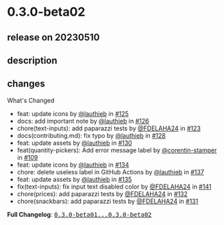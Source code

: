 # 0.3.0-beta02

## release on 20230510
## description
## changes
What's Changed

* feat: update icons by <a class="user-mention notranslate" data-hovercard-type="user" data-hovercard-url="/users/lauthieb/hovercard" data-octo-click="hovercard-link-click" data-octo-dimensions="link_type:self" href="https://github.com/lauthieb">@lauthieb</a> in <a class="issue-link js-issue-link" data-error-text="Failed to load title" data-id="1632823159" data-permission-text="Title is private" data-url="https://github.com/Decathlon/vitamin-compose/issues/125" data-hovercard-type="pull_request" data-hovercard-url="/Decathlon/vitamin-compose/pull/125/hovercard" href="https://github.com/Decathlon/vitamin-compose/pull/125">#125</a>
* docs: add important note by <a class="user-mention notranslate" data-hovercard-type="user" data-hovercard-url="/users/lauthieb/hovercard" data-octo-click="hovercard-link-click" data-octo-dimensions="link_type:self" href="https://github.com/lauthieb">@lauthieb</a> in <a class="issue-link js-issue-link" data-error-text="Failed to load title" data-id="1635858506" data-permission-text="Title is private" data-url="https://github.com/Decathlon/vitamin-compose/issues/126" data-hovercard-type="pull_request" data-hovercard-url="/Decathlon/vitamin-compose/pull/126/hovercard" href="https://github.com/Decathlon/vitamin-compose/pull/126">#126</a>
* chore(text-inputs): add paparazzi tests by <a class="user-mention notranslate" data-hovercard-type="user" data-hovercard-url="/users/FDELAHA24/hovercard" data-octo-click="hovercard-link-click" data-octo-dimensions="link_type:self" href="https://github.com/FDELAHA24">@FDELAHA24</a> in <a class="issue-link js-issue-link" data-error-text="Failed to load title" data-id="1619209714" data-permission-text="Title is private" data-url="https://github.com/Decathlon/vitamin-compose/issues/123" data-hovercard-type="pull_request" data-hovercard-url="/Decathlon/vitamin-compose/pull/123/hovercard" href="https://github.com/Decathlon/vitamin-compose/pull/123">#123</a>
* docs(contributing.md): fix typo by <a class="user-mention notranslate" data-hovercard-type="user" data-hovercard-url="/users/lauthieb/hovercard" data-octo-click="hovercard-link-click" data-octo-dimensions="link_type:self" href="https://github.com/lauthieb">@lauthieb</a> in <a class="issue-link js-issue-link" data-error-text="Failed to load title" data-id="1655653628" data-permission-text="Title is private" data-url="https://github.com/Decathlon/vitamin-compose/issues/128" data-hovercard-type="pull_request" data-hovercard-url="/Decathlon/vitamin-compose/pull/128/hovercard" href="https://github.com/Decathlon/vitamin-compose/pull/128">#128</a>
* feat: update assets by <a class="user-mention notranslate" data-hovercard-type="user" data-hovercard-url="/users/lauthieb/hovercard" data-octo-click="hovercard-link-click" data-octo-dimensions="link_type:self" href="https://github.com/lauthieb">@lauthieb</a> in <a class="issue-link js-issue-link" data-error-text="Failed to load title" data-id="1657357707" data-permission-text="Title is private" data-url="https://github.com/Decathlon/vitamin-compose/issues/130" data-hovercard-type="pull_request" data-hovercard-url="/Decathlon/vitamin-compose/pull/130/hovercard" href="https://github.com/Decathlon/vitamin-compose/pull/130">#130</a>
* feat(quantity-pickers): Add error message label by <a class="user-mention notranslate" data-hovercard-type="user" data-hovercard-url="/users/corentin-stamper/hovercard" data-octo-click="hovercard-link-click" data-octo-dimensions="link_type:self" href="https://github.com/corentin-stamper">@corentin-stamper</a> in <a class="issue-link js-issue-link" data-error-text="Failed to load title" data-id="1578196492" data-permission-text="Title is private" data-url="https://github.com/Decathlon/vitamin-compose/issues/109" data-hovercard-type="pull_request" data-hovercard-url="/Decathlon/vitamin-compose/pull/109/hovercard" href="https://github.com/Decathlon/vitamin-compose/pull/109">#109</a>
* feat: update icons by <a class="user-mention notranslate" data-hovercard-type="user" data-hovercard-url="/users/lauthieb/hovercard" data-octo-click="hovercard-link-click" data-octo-dimensions="link_type:self" href="https://github.com/lauthieb">@lauthieb</a> in <a class="issue-link js-issue-link" data-error-text="Failed to load title" data-id="1668290749" data-permission-text="Title is private" data-url="https://github.com/Decathlon/vitamin-compose/issues/134" data-hovercard-type="pull_request" data-hovercard-url="/Decathlon/vitamin-compose/pull/134/hovercard" href="https://github.com/Decathlon/vitamin-compose/pull/134">#134</a>
* chore: delete useless label in GitHub Actions by <a class="user-mention notranslate" data-hovercard-type="user" data-hovercard-url="/users/lauthieb/hovercard" data-octo-click="hovercard-link-click" data-octo-dimensions="link_type:self" href="https://github.com/lauthieb">@lauthieb</a> in <a class="issue-link js-issue-link" data-error-text="Failed to load title" data-id="1674308340" data-permission-text="Title is private" data-url="https://github.com/Decathlon/vitamin-compose/issues/137" data-hovercard-type="pull_request" data-hovercard-url="/Decathlon/vitamin-compose/pull/137/hovercard" href="https://github.com/Decathlon/vitamin-compose/pull/137">#137</a>
* feat: update assets by <a class="user-mention notranslate" data-hovercard-type="user" data-hovercard-url="/users/lauthieb/hovercard" data-octo-click="hovercard-link-click" data-octo-dimensions="link_type:self" href="https://github.com/lauthieb">@lauthieb</a> in <a class="issue-link js-issue-link" data-error-text="Failed to load title" data-id="1673381168" data-permission-text="Title is private" data-url="https://github.com/Decathlon/vitamin-compose/issues/135" data-hovercard-type="pull_request" data-hovercard-url="/Decathlon/vitamin-compose/pull/135/hovercard" href="https://github.com/Decathlon/vitamin-compose/pull/135">#135</a>
* fix(text-inputs): fix input text disabled color by <a class="user-mention notranslate" data-hovercard-type="user" data-hovercard-url="/users/FDELAHA24/hovercard" data-octo-click="hovercard-link-click" data-octo-dimensions="link_type:self" href="https://github.com/FDELAHA24">@FDELAHA24</a> in <a class="issue-link js-issue-link" data-error-text="Failed to load title" data-id="1676106340" data-permission-text="Title is private" data-url="https://github.com/Decathlon/vitamin-compose/issues/141" data-hovercard-type="pull_request" data-hovercard-url="/Decathlon/vitamin-compose/pull/141/hovercard" href="https://github.com/Decathlon/vitamin-compose/pull/141">#141</a>
* chore(prices): add paparazzi tests by <a class="user-mention notranslate" data-hovercard-type="user" data-hovercard-url="/users/FDELAHA24/hovercard" data-octo-click="hovercard-link-click" data-octo-dimensions="link_type:self" href="https://github.com/FDELAHA24">@FDELAHA24</a> in <a class="issue-link js-issue-link" data-error-text="Failed to load title" data-id="1658787215" data-permission-text="Title is private" data-url="https://github.com/Decathlon/vitamin-compose/issues/132" data-hovercard-type="pull_request" data-hovercard-url="/Decathlon/vitamin-compose/pull/132/hovercard" href="https://github.com/Decathlon/vitamin-compose/pull/132">#132</a>
* chore(snackbars): add paparazzi tests by <a class="user-mention notranslate" data-hovercard-type="user" data-hovercard-url="/users/FDELAHA24/hovercard" data-octo-click="hovercard-link-click" data-octo-dimensions="link_type:self" href="https://github.com/FDELAHA24">@FDELAHA24</a> in <a class="issue-link js-issue-link" data-error-text="Failed to load title" data-id="1658760319" data-permission-text="Title is private" data-url="https://github.com/Decathlon/vitamin-compose/issues/131" data-hovercard-type="pull_request" data-hovercard-url="/Decathlon/vitamin-compose/pull/131/hovercard" href="https://github.com/Decathlon/vitamin-compose/pull/131">#131</a>

<strong>Full Changelog</strong>: <a class="commit-link" href="https://github.com/Decathlon/vitamin-compose/compare/0.3.0-beta01...0.3.0-beta02"><tt>0.3.0-beta01...0.3.0-beta02</tt></a>

